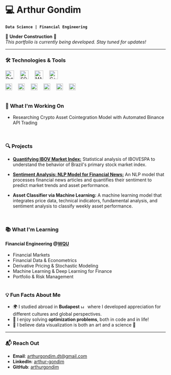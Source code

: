 # 💻 Arthur Gondim
**``Data Science | Financial Engineering``**  



🚧 **Under Construction** 🚧  
*This portfolio is currently being developed. Stay tuned for updates!*

---

### 🛠️ **Technologies & Tools**  
  
<p>
  <img align="center" alt="Python" width="27px" style="padding-right:15px;" src="https://cdn.jsdelivr.net/gh/devicons/devicon/icons/python/python-plain.svg" />
  <img align="center" alt="SQL" width="27px" style="padding-right:15px;" src="https://cdn.jsdelivr.net/gh/devicons/devicon/icons/azuresqldatabase/azuresqldatabase-original.svg" />
  <img align="center" alt="MATLAB" width="27px" style="padding-right:15px;" src="https://cdn.jsdelivr.net/gh/devicons/devicon/icons/matlab/matlab-original.svg" />
  <img align="center" alt="C++" width="27px" style="padding-right:15px;" src="https://cdn.jsdelivr.net/gh/devicons/devicon/icons/cplusplus/cplusplus-plain.svg" />
</p>
<p>
  <img align="center" alt="Pandas" width="21px" style="padding-right:15px;" src="https://cdn.jsdelivr.net/gh/devicons/devicon/icons/pandas/pandas-original.svg" />
  <img align="center" alt="Numpy" width="21px" style="padding-right:15px;" src="https://cdn.jsdelivr.net/gh/devicons/devicon/icons/numpy/numpy-original.svg" />
  <img align="center" alt="Scikit-learn" width="21px" style="padding-right:15px;" src="https://cdn.jsdelivr.net/gh/devicons/devicon/icons/scikitlearn/scikitlearn-original.svg" />
  <img align="center" alt="Matplotlib" width="21px" style="padding-right:15px;" src="https://cdn.jsdelivr.net/gh/devicons/devicon/icons/matplotlib/matplotlib-original.svg" />
  <img align="center" alt="GitHub" width="21px" style="padding-right:15px;" src="https://cdn.jsdelivr.net/gh/devicons/devicon/icons/github/github-original.svg" />
  <img align="center" alt="Jupyter" width="21px" style="padding-right:15px;" src="https://cdn.jsdelivr.net/gh/devicons/devicon/icons/jupyter/jupyter-original-wordmark.svg" />
</p>

#
### 🚀 **What I'm Working On**   
- Researching Crypto Asset Cointegration Model with Automated Binance API Trading
<br>

### 🔍 **Projects**  
- [**Quantifying IBOV Market Index:**](https://github.com/arthurg161/Quantifying-IBOV)
  Statistical analysis of IBOVESPA to understand the behavior of Brazil's primary stock market index.

- [**Sentiment Analysis: NLP Model for Financial News:**](https://github.com/arthurg161/market-sentiment-nlp)
An NLP model that processes financial news articles and quantifies their sentiment to predict market trends and asset performance.
  
- **Asset Classifier via Machine Learning:**
A machine learning model that integrates price data, technical indicators, fundamental analysis, and sentiment analysis to classify weekly asset performance.



<br>

<!-- This section is a draft for future updates 
- [**IBOV Returns Analysis**](https://github.com/yourusername/ibov-returns-kde)  
  Statistical and KDE-based analysis of IBOVESPA returns compared with a normal distribution.  

- [**Portfolio Risk Simulator**](https://github.com/yourusername/portfolio-risk-simulator)  
  A simulation-based tool for exploring the effects of **stochastic modeling** on portfolio performance.  

---
-->

### 📚 **What I'm Learning**  
#### **Financial Engineering**  @[WQU](https://www.wqu.edu/)
- Financial Markets
- Financial Data & Econometrics  
- Derivative Pricing & Stochastic Modeling
- Machine Learning & Deep Learning for Finance  
- Portfolio & Risk Management 
#





### 💡 **Fun Facts About Me**  
- 🌍 I studied abroad in **Budapest** <img src="https://upload.wikimedia.org/wikipedia/commons/c/c1/Flag_of_Hungary.svg" width="17" height="10" alt="Hungary Flag"> where I developed appreciation for different cultures and global perspectives.
- 🧩 I enjoy solving **optimization problems**, both in code and in life!  
- 🎨 I believe data visualization is both an art and a science 🔬  


---

### 📬 **Reach Out**  
- **Email**: arthurgondim.dt@gmail.com  
- **LinkedIn**: [arthur-gondim](https://www.linkedin.com/in/arthur-gondim/)  
- **GitHub**: [arthurgondim](https://github.com/arthurg161)  

